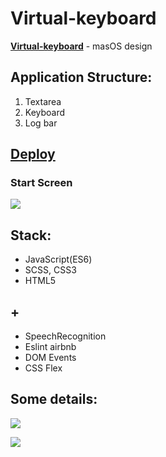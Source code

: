 # Virtual-keyboard

[**Virtual-keyboard**](https://boriskrasko.github.io/virtual-keyboard) - masOS design

## Application Structure:
1. Textarea
2. Keyboard
3. Log bar


## [Deploy](https://boriskrasko.github.io/virtual-keyboard)

 ### Start Screen 
 
![](https://boriskrasko.github.io/virtual-keyboard/pages/virtual-keyboard-apple-macos.png)

## Stack: 
  * JavaScript(ES6)
  * SCSS, CSS3
  * HTML5
  
## +
 * SpeechRecognition
 * Eslint airbnb
 * DOM Events
 * CSS Flex 

## Some details: 

![](https://boriskrasko.github.io/virtual-keyboard/pages/virtual-keyboard-apple-macos-minimize.png)

![](https://boriskrasko.github.io/virtual-keyboard/pages/virtual-keyboard-apple-macos-details.png)
